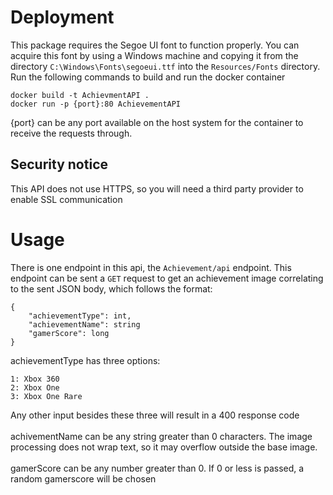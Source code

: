 ﻿# Deployment
This package requires the Segoe UI font to function properly. You can acquire this font by using a Windows machine and copying it from the directory `C:\Windows\Fonts\segoeui.ttf` into the `Resources/Fonts` directory.<br>
Run the following commands to build and run the docker container<br>
```
docker build -t AchievmentAPI .
docker run -p {port}:80 AchievementAPI
```
{port} can be any port available on the host system for the container to receive the requests through.
## Security notice
This API does not use HTTPS, so you will need a third party provider to enable SSL communication

# Usage
There is one endpoint in this api, the `Achievement/api` endpoint. This endpoint can be sent a `GET` request to get an achievement image correlating to the sent JSON body, which follows the format:
```
{
    "achievementType": int,
    "achievementName": string
    "gamerScore": long
}
```
achievementType has three options:
```
1: Xbox 360
2: Xbox One
3: Xbox One Rare
```
Any other input besides these three will result in a 400 response code<br><br>
achivementName can be any string greater than 0 characters. The image processing does not wrap text, so it may overflow outside the base image.<br><br>
gamerScore can be any number greater than 0. If 0 or less is passed, a random gamerscore will be chosen